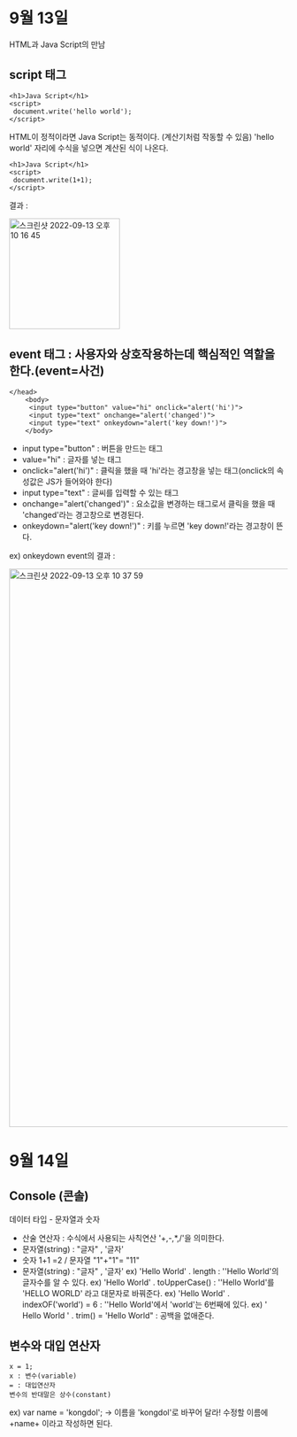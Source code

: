 # 9월 13일
HTML과 Java Script의 만남

## script 태그
```
<h1>Java Script</h1>
<script>
 document.write('hello world');
</script>
```
HTML이 정적이라면 Java Script는 동적이다. (계산기처럼 작동할 수 있음)
'hello world' 자리에 수식을 넣으면 계산된 식이 나온다. 
```
<h1>Java Script</h1>
<script>
 document.write(1+1);
</script>
```
결과 : 

<img width="200" alt="스크린샷 2022-09-13 오후 10 16 45" src="https://user-images.githubusercontent.com/108469115/189911084-11dfe06f-7e5b-49e9-ab1b-6d5c7e31ca31.png">

## event 태그 : 사용자와 상호작용하는데 핵심적인 역할을 한다.(event=사건) 
```
</head>
    <body>
     <input type="button" value="hi" onclick="alert('hi')">
     <input type="text" onchange="alert('changed')">
     <input type="text" onkeydown="alert('key down!')">
    </body>
```
- input type="button" : 버튼을 만드는 태그
- value="hi" : 글자를 넣는 태그
- onclick="alert('hi')" : 클릭을 했을 때 'hi'라는 경고창을 넣는 태그(onclick의 속성값은 JS가 들어와야 한다)
- input type="text" : 글씨를 입력할 수 있는 태그
- onchange="alert('changed')" : 요소값을 변경하는 태그로서 클릭을 했을 때 'changed'라는 경고창으로 변경된다. 
- onkeydown="alert('key down!')" : 키를 누르면 'key down!'라는 경고창이 뜬다.

ex) onkeydown event의 결과 :

<img width="1009" alt="스크린샷 2022-09-13 오후 10 37 59" src="https://user-images.githubusercontent.com/108469115/189916011-7feb3165-21c8-4b21-a309-3a98618e41f1.png">

# 9월 14일

## Console (콘솔) 
데이터 타입 - 문자열과 숫자
- 산술 연산자 : 수식에서 사용되는 사칙연산 '+,-,*,/'을 의미한다. 
- 문자열(string) : "글자" , '글자' 
- 숫자 1+1 =2 / 문자열 "1"+"1"= "11"   
- 문자열(string) : "글자" , '글자' 
ex) 'Hello World' . length : ''Hello World'의 글자수를 알 수 있다. 
ex) 'Hello World' . toUpperCase() : ''Hello World'를 'HELLO WORLD' 라고 대문자로 바꿔준다. 
ex) 'Hello World' . indexOF('world') = 6 : ''Hello World'에서 'world'는 6번째에 있다. 
ex) '       Hello World      ' . trim() = 'Hello World" : 공백을 없애준다. 

## 변수와 대입 연산자 
```
x = 1;
x : 변수(variable) 
= : 대입연산자 
변수의 반대말은 상수(constant)
```
ex) var name = 'kongdol'; 
-> 이름을 'kongdol'로 바꾸어 달라! 
수정할 이름에 +name+ 이라고 작성하면 된다. 

